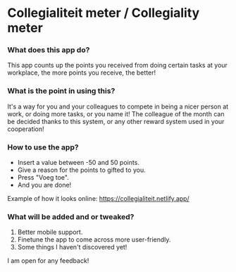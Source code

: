 # Collegialiteit meter / Collegiality meter

### What does this app do?
This app counts up the points you received from doing certain tasks at your workplace, the more points you receive, the better!

### What is the point in using this?
 It's a way for you and your colleagues to compete in being a nicer person at work, or doing more tasks, or you name it!
 The colleague of the month can be decided thanks to this system, or any other reward system used in your cooperation!

### How to use the app?
- Insert a value between -50 and 50 points.
- Give a reason for the points to gifted to you.
- Press "Voeg toe".
- And you are done!

Example of how it looks online: https://collegialiteit.netlify.app/

### What will be added and or tweaked?
1. Better mobile support.
1. Finetune the app to come across more user-friendly.
1. Some things I haven't discovered yet!

I am open for any feedback!
